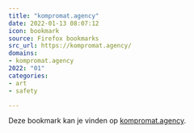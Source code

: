 ```yaml
---
title: "kompromat.agency"
date: 2022-01-13 08:07:12
icon: bookmark
source: Firefox bookmarks
src_url: https://kompromat.agency/
domains:
- kompromat.agency
2022: "01"
categories:
- art
- safety

---
```

Deze bookmark kan je vinden op [kompromat.agency](https://kompromat.agency/).
